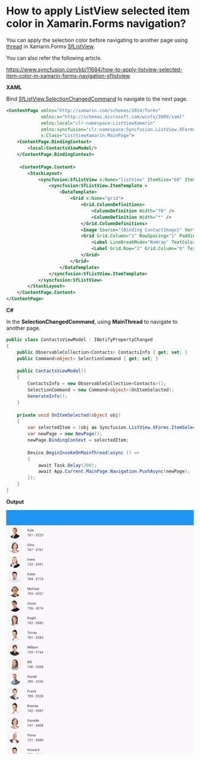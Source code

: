 # How to apply ListView selected item color in Xamarin.Forms navigation?

You can apply the selection color before navigating to another page using [thread](https://docs.microsoft.com/en-us/xamarin/essentials/main-thread) in Xamarin.Forms [SfListView](https://help.syncfusion.com/xamarin/listview/overview). 

You can also refer  the following article.

https://www.syncfusion.com/kb/11684/how-to-apply-listview-selected-item-color-in-xamarin-forms-navigation-sflistview

**XAML**

Bind [SfListView.SelectionChangedCommand](https://help.syncfusion.com/cr/cref_files/xamarin/Syncfusion.SfListView.XForms~Syncfusion.ListView.XForms.SfListView~SelectionChangedCommand.html) to navigate to the next page.
``` xml
<ContentPage xmlns="http://xamarin.com/schemas/2014/forms"
             xmlns:x="http://schemas.microsoft.com/winfx/2009/xaml"
             xmlns:local="clr-namespace:ListViewXamarin"
             xmlns:syncfusion="clr-namespace:Syncfusion.ListView.XForms;assembly=Syncfusion.SfListView.XForms"
             x:Class="ListViewXamarin.MainPage">
    <ContentPage.BindingContext>
        <local:ContactsViewModel/>
    </ContentPage.BindingContext>

	 <ContentPage.Content>
        <StackLayout>
            <syncfusion:SfListView x:Name="listView" ItemSize="60" ItemsSource="{Binding ContactsInfo}" SelectionChangedCommand="{Binding SelectionCommand}">
                <syncfusion:SfListView.ItemTemplate >
                    <DataTemplate>
                        <Grid x:Name="grid">
                            <Grid.ColumnDefinitions>
                                <ColumnDefinition Width="70" />
                                <ColumnDefinition Width="*" />
                            </Grid.ColumnDefinitions>
                            <Image Source="{Binding ContactImage}" VerticalOptions="Center" HorizontalOptions="Center" HeightRequest="50" WidthRequest="50"/>
                            <Grid Grid.Column="1" RowSpacing="1" Padding="10,0,0,0" VerticalOptions="Center">
                                <Label LineBreakMode="NoWrap" TextColor="#474747" Text="{Binding ContactName}"/>
                                <Label Grid.Row="1" Grid.Column="0" TextColor="#474747" LineBreakMode="NoWrap" Text="{Binding ContactNumber}"/>
                            </Grid>
                        </Grid>
                    </DataTemplate>
                </syncfusion:SfListView.ItemTemplate>
            </syncfusion:SfListView>
        </StackLayout>
    </ContentPage.Content>
</ContentPage>
```
**C#**

In the **SelectionChangedCommand**, using **MainThread** to navigate to another page.
``` c#
public class ContactsViewModel : INotifyPropertyChanged
{
    public ObservableCollection<Contacts> ContactsInfo { get; set; }
    public Command<object> SelectionCommand { get; set; }

    public ContactsViewModel()
    {
        ContactsInfo = new ObservableCollection<Contacts>();
        SelectionCommand = new Command<object>(OnItemSelected);
        GenerateInfo();
    }

    private void OnItemSelected(object obj)
    {
        var selectedItem = (obj as Syncfusion.ListView.XForms.ItemSelectionChangedEventArgs).AddedItems[0] as Contacts;
        var newPage = new NewPage();
        newPage.BindingContext = selectedItem;

        Device.BeginInvokeOnMainThread(async () =>
        {
            await Task.Delay(200);
            await App.Current.MainPage.Navigation.PushAsync(newPage);
        });
    }
}
```
**Output**
 
![SelectionNavigation](https://github.com/SyncfusionExamples/selection-navigation-listview-xamarin/blob/master/ScreenShot/SelectionNavigation.gif)
